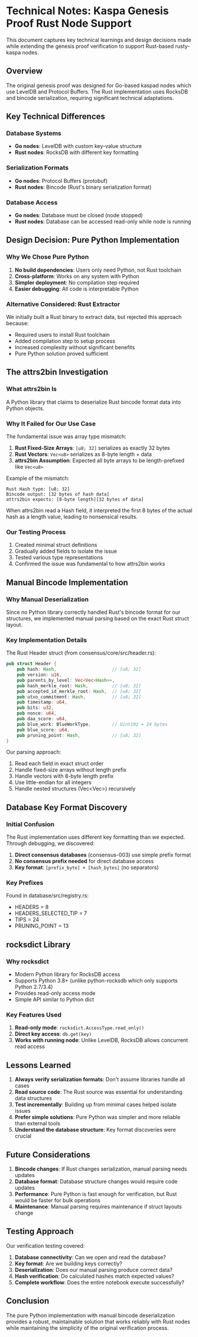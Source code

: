 # Technical Notes: Kaspa Genesis Proof Rust Node Support

This document captures key technical learnings and design decisions made while extending the genesis proof verification to support Rust-based rusty-kaspa nodes.

## Overview

The original genesis proof was designed for Go-based kaspad nodes which use LevelDB and Protocol Buffers. The Rust implementation uses RocksDB and bincode serialization, requiring significant technical adaptations.

## Key Technical Differences

### Database Systems
- **Go nodes**: LevelDB with custom key-value structure
- **Rust nodes**: RocksDB with different key formatting

### Serialization Formats
- **Go nodes**: Protocol Buffers (protobuf)
- **Rust nodes**: Bincode (Rust's binary serialization format)

### Database Access
- **Go nodes**: Database must be closed (node stopped)
- **Rust nodes**: Database can be accessed read-only while node is running

## Design Decision: Pure Python Implementation

### Why We Chose Pure Python
1. **No build dependencies**: Users only need Python, not Rust toolchain
2. **Cross-platform**: Works on any system with Python
3. **Simpler deployment**: No compilation step required
4. **Easier debugging**: All code is interpretable Python

### Alternative Considered: Rust Extractor
We initially built a Rust binary to extract data, but rejected this approach because:
- Required users to install Rust toolchain
- Added compilation step to setup process
- Increased complexity without significant benefits
- Pure Python solution proved sufficient

## The attrs2bin Investigation

### What attrs2bin Is
A Python library that claims to deserialize Rust bincode format data into Python objects.

### Why It Failed for Our Use Case
The fundamental issue was array type mismatch:

1. **Rust Fixed-Size Arrays**: `[u8; 32]` serializes as exactly 32 bytes
2. **Rust Vectors**: `Vec<u8>` serializes as 8-byte length + data
3. **attrs2bin Assumption**: Expected all byte arrays to be length-prefixed like `Vec<u8>`

Example of the mismatch:
```
Rust Hash type: [u8; 32]
Bincode output: [32 bytes of hash data]
attrs2bin expects: [8-byte length][32 bytes of data]
```

When attrs2bin read a Hash field, it interpreted the first 8 bytes of the actual hash as a length value, leading to nonsensical results.

### Our Testing Process
1. Created minimal struct definitions
2. Gradually added fields to isolate the issue
3. Tested various type representations
4. Confirmed the issue was fundamental to how attrs2bin works

## Manual Bincode Implementation

### Why Manual Deserialization
Since no Python library correctly handled Rust's bincode format for our structures, we implemented manual parsing based on the exact Rust struct layout.

### Key Implementation Details

The Rust Header struct (from consensus/core/src/header.rs):
```rust
pub struct Header {
    pub hash: Hash,                     // [u8; 32]
    pub version: u16,                   
    pub parents_by_level: Vec<Vec<Hash>>,
    pub hash_merkle_root: Hash,         // [u8; 32]
    pub accepted_id_merkle_root: Hash,  // [u8; 32]
    pub utxo_commitment: Hash,          // [u8; 32]
    pub timestamp: u64,                 
    pub bits: u32,                      
    pub nonce: u64,                     
    pub daa_score: u64,                 
    pub blue_work: BlueWorkType,        // Uint192 = 24 bytes
    pub blue_score: u64,                
    pub pruning_point: Hash,            // [u8; 32]
}
```

Our parsing approach:
1. Read each field in exact struct order
2. Handle fixed-size arrays without length prefix
3. Handle vectors with 8-byte length prefix
4. Use little-endian for all integers
5. Handle nested structures (Vec<Vec<Hash>>) recursively

## Database Key Format Discovery

### Initial Confusion
The Rust implementation uses different key formatting than we expected. Through debugging, we discovered:

1. **Direct consensus databases** (consensus-003) use simple prefix format
2. **No consensus prefix needed** for direct database access
3. **Key format**: `[prefix_byte] + [hash_bytes]` (no separators)

### Key Prefixes
Found in database/src/registry.rs:
- HEADERS = 8
- HEADERS_SELECTED_TIP = 7  
- TIPS = 24
- PRUNING_POINT = 13

## rocksdict Library

### Why rocksdict
- Modern Python library for RocksDB access
- Supports Python 3.8+ (unlike python-rocksdb which only supports Python 2.7/3.4)
- Provides read-only access mode
- Simple API similar to Python dict

### Key Features Used
1. **Read-only mode**: `rocksdict.AccessType.read_only()`
2. **Direct key access**: `db.get(key)`
3. **Works with running node**: Unlike LevelDB, RocksDB allows concurrent read access

## Lessons Learned

1. **Always verify serialization formats**: Don't assume libraries handle all cases
2. **Read source code**: The Rust source was essential for understanding data structures
3. **Test incrementally**: Building up from minimal cases helped isolate issues
4. **Prefer simple solutions**: Pure Python was simpler and more reliable than external tools
5. **Understand the database structure**: Key format discoveries were crucial

## Future Considerations

1. **Bincode changes**: If Rust changes serialization, manual parsing needs updates
2. **Database format**: Database structure changes would require code updates
3. **Performance**: Pure Python is fast enough for verification, but Rust would be faster for bulk operations
4. **Maintenance**: Manual parsing requires maintenance if struct layouts change

## Testing Approach

Our verification testing covered:
1. **Database connectivity**: Can we open and read the database?
2. **Key format**: Are we building keys correctly?
3. **Deserialization**: Does our manual parsing produce correct data?
4. **Hash verification**: Do calculated hashes match expected values?
5. **Complete workflow**: Does the entire notebook execute successfully?

## Conclusion

The pure Python implementation with manual bincode deserialization provides a robust, maintainable solution that works reliably with Rust nodes while maintaining the simplicity of the original verification process.